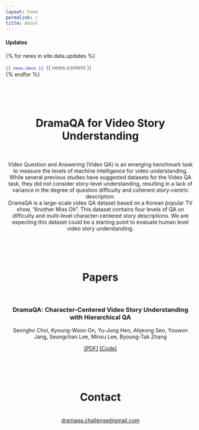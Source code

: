 ```yaml
---
layout: home
permalink: /
title: About
---
```


<style>
  p.content-item-news{
    margin-top: 0.1em;
    margin-bottom: 0.1em;
  }

  .date{
    font-family: Monaco, "Courier New", monospace;
    color: #4000FF;
    font-size: 0.8em;
  }
</style>

<div class="updates">
  <h4 class = "content-title">
    <b>Updates</b>
  </h4>
  
  {% for news in site.data.updates %}
    <p class="content-item-news news-{{ forloop.index0 }}">
      <span id="date">
        <span class="date"> {{ news.date }} </span>
        <span class="content" style="color: #585858"> {{ news.content }} </span>
      </span>
    </p>
  {% endfor %}
<br/><br/><br/>


<div class="about content-container" style="TEXT-ALIGN: center">
  <br />
  <h1 class = "content-title">
    DramaQA for Video Story Understanding
  </h1> <br />
  <p class="content-item">
  Video Question and Answering (Video QA) is an emerging benchmark task to measure the levels of machine intelligence for video understanding. <br/>
  While several previous studies have suggested datasets for the Video QA task, they did not consider story-level understanding, resulting in a lack of variance in the degree of question difficulty and coherent story-centric description.
  <br />
  DramaQA is a large-scale video QA dataset based on a Korean popular TV show, “Another Miss Oh”. This dataset contains four levels of QA on difficulty and multi-level character-centered story descriptions. We are expecting this dataset could be a starting point to evaluate human level video story understanding.
  </p>
</div> <br /> <br /> <br />

<div class="paper content-container" style="TEXT-ALIGN: center">
  <h1 class = "content-title">
    Papers
  </h1> <br />
  <h3>
    DramaQA: Character-Centered Video Story Understanding with Hierarchical QA
  </h3>
  <p class="content-item">
    Seongho Choi, Kyoung-Woon On, Yu-Jung Heo, Ahjeong Seo, Youwon Jang, Seungchan Lee, Minsu Lee, Byoung-Tak Zhang
  </p>
  <p>
    <a href="https://arxiv.org/abs/2005.03356">[PDF]</a> 
    <a href="https://github.com/liveseongho/DramaQA">[Code]</a>
  </p>
</div> <br /> <br /> <br />

<div class="contact content-container" style="TEXT-ALIGN: center">
  <h1 class = "content-title">
    Contact
  </h1> <br />
  
  <div class = "content-subcontainer">
    <a id="link" href="mailto:dramaqa.challenge@gmail.com">dramaqa.challenge@gmail.com</a>
  </div>